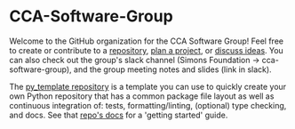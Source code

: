 # CCA-Software-Group

Welcome to the GitHub organization for the CCA Software Group! Feel free to create or contribute to a [repository](https://github.com/orgs/CCA-Software-Group/repositories), [plan a project](https://github.com/orgs/CCA-Software-Group/projects), or [discuss ideas](https://github.com/orgs/CCA-Software-Group/discussions). You can also check out the group's slack channel (Simons Foundation -> cca-software-group), and the group meeting notes and slides (link in slack).

The [py_template repository](https://github.com/CCA-Software-Group/py_template) is a template you can use to quickly create your own Python repository that has a common package file layout as well as continuous integration of: tests, formatting/linting, (optional) type checking, and docs. See that [repo's docs](https://cca-software-group.github.io/py_template/) for a 'getting started' guide.
